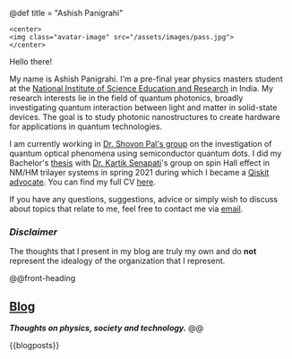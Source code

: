 @def title = "Ashish Panigrahi"

~~~
<center>
<img class="avatar-image" src="/assets/images/pass.jpg">
</center>
~~~

Hello there!

My name is Ashish Panigrahi. I'm a pre-final year physics masters student at the [National Institute of Science Education and Research](https://www.niser.ac.in) in India. My research interests lie in the field of quantum photonics, broadly investigating quantum interaction between light and matter in solid-state devices. The goal is to study photonic nanostructures to create hardware for applications in quantum technologies.

I am currently working in [Dr. Shovon Pal's group](https://palshovon.wixsite.com/uthd) on the investigation of quantum optical phenomena using semiconductor quantum dots. I did my Bachelor's [thesis](assets/files/thesis.pdf) with [Dr. Kartik Senapati](https://www.niser.ac.in/users/kartik#profile-main)'s group on spin Hall effect in NM/HM trilayer systems in spring 2021 during which I became a [Qiskit advocate](https://qiskit.org/advocates/). You can find my full CV [here](assets/files/cv.pdf).

If you have any questions, suggestions, advice or simply wish to discuss about topics that relate to me, feel free to contact me via [email](mailto:ashish.panigrahi@niser.ac.in).

### *Disclaimer*

The thoughts that I present in my blog are truly my own and do **not** represent the idealogy of the organization that I represent.

@@front-heading
## [Blog](/blog/)

**_Thoughts on physics, society and technology._**
@@

{{blogposts}}
